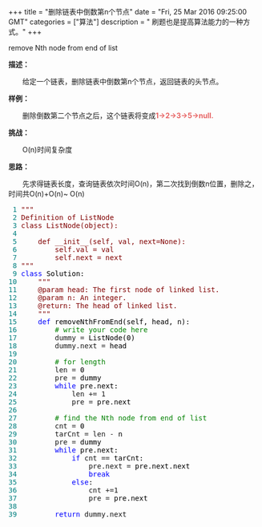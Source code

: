 +++ 
title = "删除链表中倒数第n个节点" 
date = "Fri, 25 Mar 2016 09:25:00 GMT" 
categories = ["算法"] 
description = " 刷题也是提高算法能力的一种方式。" 
+++ 

remove Nth node from end of list</p>
<p><strong>描述：</strong></p>
<p>　　给定一个链表，删除链表中倒数第n个节点，返回链表的头节点。</p>
<div class="m-t-lg m-b-lg"><strong>样例：</strong>
<div class="m-t-sm">
<p>　　删除倒数第二个节点之后，这个链表将变成<strong><span style="color: #e76363;">1-&gt;2-&gt;3-&gt;5-&gt;null.</span></strong></p>
</div>
</div>
<div class="m-t-lg m-b-lg"><strong>挑战：</strong>
<div class="m-t-sm">
<p>　　O(n)时间复杂度</p>
<p><strong>思路：</strong></p>
<p><strong>　　</strong>先求得链表长度，查询链表依次时间O(n)，第二次找到倒数n位置，删除之，时间共O(n)+O(n)~ O(n)</p>
</div>
</div>
<div class="cnblogs_code">
<pre><span style="color: #008080;"> 1</span> <span style="color: #800000;">"""</span>
<span style="color: #008080;"> 2</span> <span style="color: #800000;">Definition of ListNode
</span><span style="color: #008080;"> 3</span> <span style="color: #800000;">class ListNode(object):
</span><span style="color: #008080;"> 4</span>
<span style="color: #008080;"> 5</span> <span style="color: #800000;">    def __init__(self, val, next=None):
</span><span style="color: #008080;"> 6</span> <span style="color: #800000;">        self.val = val
</span><span style="color: #008080;"> 7</span> <span style="color: #800000;">        self.next = next
</span><span style="color: #008080;"> 8</span> <span style="color: #800000;">"""</span>
<span style="color: #008080;"> 9</span> <span style="color: #0000ff;">class</span><span style="color: #000000;"> Solution:
</span><span style="color: #008080;">10</span>     <span style="color: #800000;">"""</span>
<span style="color: #008080;">11</span> <span style="color: #800000;">    @param head: The first node of linked list.
</span><span style="color: #008080;">12</span> <span style="color: #800000;">    @param n: An integer.
</span><span style="color: #008080;">13</span> <span style="color: #800000;">    @return: The head of linked list.
</span><span style="color: #008080;">14</span>     <span style="color: #800000;">"""</span>
<span style="color: #008080;">15</span>     <span style="color: #0000ff;">def</span><span style="color: #000000;"> removeNthFromEnd(self, head, n):
</span><span style="color: #008080;">16</span>         <span style="color: #008000;">#</span><span style="color: #008000;"> write your code here</span>
<span style="color: #008080;">17</span>         dummy =<span style="color: #000000;"> ListNode(0)
</span><span style="color: #008080;">18</span>         dummy.next =<span style="color: #000000;"> head
</span><span style="color: #008080;">19</span>
<span style="color: #008080;">20</span>         <span style="color: #008000;">#</span><span style="color: #008000;"> for length</span>
<span style="color: #008080;">21</span>         len =<span style="color: #000000;"> 0
</span><span style="color: #008080;">22</span>         pre =<span style="color: #000000;"> dummy
</span><span style="color: #008080;">23</span>         <span style="color: #0000ff;">while</span><span style="color: #000000;"> pre.next:
</span><span style="color: #008080;">24</span>             len += 1
<span style="color: #008080;">25</span>             pre =<span style="color: #000000;"> pre.next
</span><span style="color: #008080;">26</span>
<span style="color: #008080;">27</span>         <span style="color: #008000;">#</span><span style="color: #008000;"> find the Nth node from end of list</span>
<span style="color: #008080;">28</span>         cnt =<span style="color: #000000;"> 0
</span><span style="color: #008080;">29</span>         tarCnt = len -<span style="color: #000000;"> n
</span><span style="color: #008080;">30</span>         pre =<span style="color: #000000;"> dummy
</span><span style="color: #008080;">31</span>         <span style="color: #0000ff;">while</span><span style="color: #000000;"> pre.next:
</span><span style="color: #008080;">32</span>             <span style="color: #0000ff;">if</span> cnt ==<span style="color: #000000;"> tarCnt:
</span><span style="color: #008080;">33</span>                 pre.next =<span style="color: #000000;"> pre.next.next
</span><span style="color: #008080;">34</span>                 <span style="color: #0000ff;">break</span>
<span style="color: #008080;">35</span>             <span style="color: #0000ff;">else</span><span style="color: #000000;">:
</span><span style="color: #008080;">36</span>                 cnt +=1
<span style="color: #008080;">37</span>                 pre =<span style="color: #000000;"> pre.next
</span><span style="color: #008080;">38</span>
<span style="color: #008080;">39</span>         <span style="color: #0000ff;">return</span> dummy.next</pre>
</div>
<p>&nbsp;</p>



